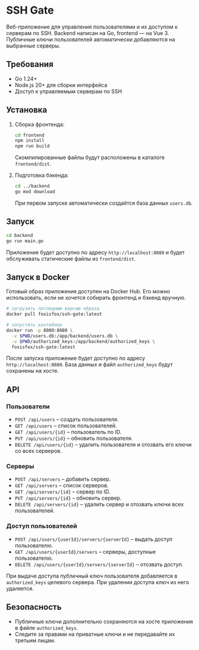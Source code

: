 # SSH Gate

Веб-приложение для управления пользователями и их доступом к серверам по SSH. Backend написан на Go, frontend — на Vue 3. Публичные ключи пользователей автоматически добавляются на выбранные серверы.

## Требования

- Go 1.24+
- Node.js 20+ для сборки интерфейса
- Доступ к управляемым серверам по SSH

## Установка

1. Сборка фронтенда:

   ```bash
   cd frontend
   npm install
   npm run build
   ```

   Скомпилированные файлы будут расположены в каталоге `frontend/dist`.

2. Подготовка бэкенда:

   ```bash
   cd ../backend
   go mod download
   ```

   При первом запуске автоматически создаётся база данных `users.db`.

## Запуск

```bash
cd backend
go run main.go
```

Приложение будет доступно по адресу `http://localhost:8080` и будет обслуживать статические файлы из `frontend/dist`.

## Запуск в Docker

Готовый образ приложения доступен на Docker Hub. Его можно использовать, если не хочется собирать фронтенд и бэкенд вручную.

```bash
# загрузить последнюю версию образа
docker pull foxisfox/ssh-gate:latest

# запустить контейнер
docker run -p 8080:8080 \
  -v $PWD/users.db:/app/backend/users.db \
  -v $PWD/authorized_keys:/app/backend/authorized_keys \
  foxisfox/ssh-gate:latest
```

После запуска приложение будет доступно по адресу `http://localhost:8080`. База данных и файл `authorized_keys` будут сохранены на хосте.

## API

### Пользователи

- `POST /api/users` – создать пользователя.
- `GET /api/users` – список пользователей.
- `GET /api/users/{id}` – пользователь по ID.
- `PUT /api/users/{id}` – обновить пользователя.
- `DELETE /api/users/{id}` – удалить пользователя и отозвать его ключи со всех серверов.

### Серверы

- `POST /api/servers` – добавить сервер.
- `GET /api/servers` – список серверов.
- `GET /api/servers/{id}` – сервер по ID.
- `PUT /api/servers/{id}` – обновить сервер.
- `DELETE /api/servers/{id}` – удалить сервер и отозвать ключи всех пользователей.

### Доступ пользователей

- `POST /api/users/{userId}/servers/{serverId}` – выдать доступ пользователю.
- `GET /api/users/{userId}/servers` – серверы, доступные пользователю.
- `DELETE /api/users/{userId}/servers/{serverId}` – отозвать доступ.

При выдаче доступа публичный ключ пользователя добавляется в `authorized_keys` целевого сервера. При удалении доступа ключ из него удаляется.

## Безопасность

- Публичные ключи дополнительно сохраняются на хосте приложения в файле `authorized_keys`.
- Следите за правами на приватные ключи и не передавайте их третьим лицам.

